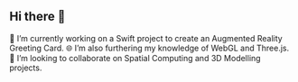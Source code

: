## Hi there 👋

🚀 I’m currently working on a Swift project to create an Augmented Reality Greeting Card.
🌐 I’m also furthering my knowledge of WebGL and Three.js.
🤝 I’m looking to collaborate on Spatial Computing and 3D Modelling projects.
